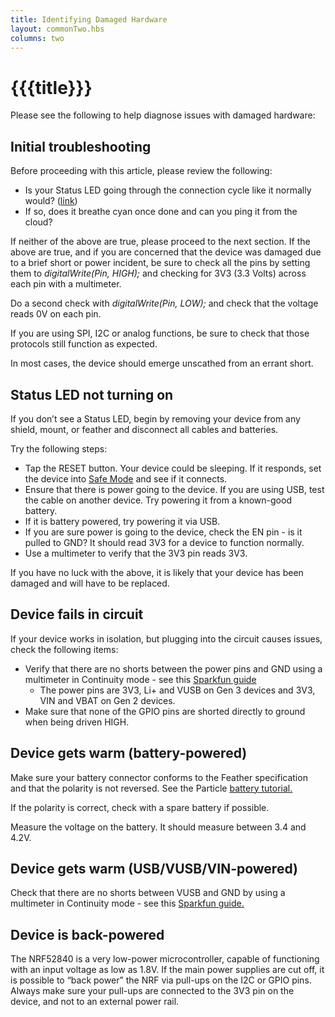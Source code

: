 ```yaml
---
title: Identifying Damaged Hardware
layout: commonTwo.hbs
columns: two
---
```


# {{{title}}}
Please see the following to help diagnose issues with damaged hardware:

## Initial troubleshooting

Before proceeding with this article, please review the following:

* Is your Status LED going through the connection cycle like it normally would? ([link](/troubleshooting/led/#standard-modes))
* If so, does it breathe cyan once done and can you ping it from the cloud?

If neither of the above are true, please proceed to the next section. If the above are true, and if you are concerned that the device was damaged due to a brief short or power incident, be sure to check all the pins by setting them to _digitalWrite(Pin, HIGH);_ and checking for 3V3 (3.3 Volts) across each pin with a multimeter.  
  
Do a second check with _digitalWrite(Pin, LOW);_ and check that the voltage reads 0V on each pin.

If you are using SPI, I2C or analog functions, be sure to check that those protocols still function as expected.

In most cases, the device should emerge unscathed from an errant short. 

## Status LED not turning on

If you don’t see a Status LED, begin by removing your device from any shield, mount, or feather and disconnect all cables and batteries.

Try the following steps:

* Tap the RESET button. Your device could be sleeping. If it responds, set the device into [Safe Mode](/troubleshooting/led/#safe-mode) and see if it connects.
* Ensure that there is power going to the device. If you are using USB, test the cable on another device. Try powering it from a known-good battery.
* If it is battery powered, try powering it via USB.
* If you are sure power is going to the device, check the EN pin - is it pulled to GND? It should read 3V3 for a device to function normally.
* Use a multimeter to verify that the 3V3 pin reads 3V3.

If you have no luck with the above, it is likely that your device has been damaged and will have to be replaced. 

## Device fails in circuit

If your device works in isolation, but plugging into the circuit causes issues, check the following items:

* Verify that there are no shorts between the power pins and GND using a multimeter in Continuity mode - see this [Sparkfun guide](https://learn.sparkfun.com/tutorials/how-to-use-a-multimeter/continuity)  
   * The power pins are 3V3, Li+ and VUSB on Gen 3 devices and 3V3, VIN and VBAT on Gen 2 devices.
* Make sure that none of the GPIO pins are shorted directly to ground when being driven HIGH.

## Device gets warm (battery-powered)

Make sure your battery connector conforms to the Feather specification and that the polarity is not reversed. See the Particle [battery tutorial.](/hardware/power/batteries/) 

If the polarity is correct, check with a spare battery if possible.

Measure the voltage on the battery. It should measure between 3.4 and 4.2V. 

## Device gets warm (USB/VUSB/VIN-powered)

Check that there are no shorts between VUSB and GND by using a multimeter in Continuity mode - see this [Sparkfun guide.](https://learn.sparkfun.com/tutorials/how-to-use-a-multimeter/continuity) 

## Device is back-powered

The NRF52840 is a very low-power microcontroller, capable of functioning with an input voltage as low as 1.8V. If the main power supplies are cut off, it is possible to “back power” the NRF via pull-ups on the I2C or GPIO pins. Always make sure your pull-ups are connected to the 3V3 pin on the device, and not to an external power rail.
